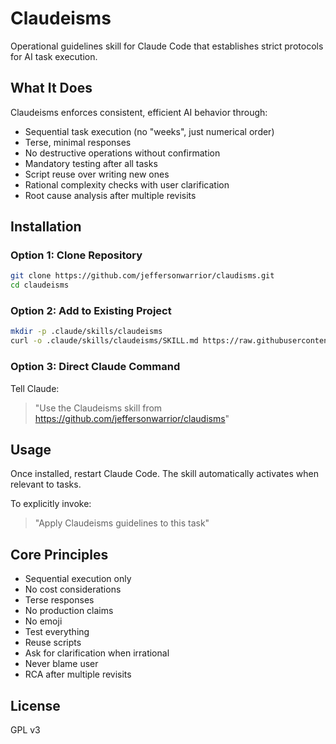 # Claudeisms

Operational guidelines skill for Claude Code that establishes strict protocols for AI task execution.

## What It Does

Claudeisms enforces consistent, efficient AI behavior through:

- Sequential task execution (no "weeks", just numerical order)
- Terse, minimal responses
- No destructive operations without confirmation
- Mandatory testing after all tasks
- Script reuse over writing new ones
- Rational complexity checks with user clarification
- Root cause analysis after multiple revisits

## Installation

### Option 1: Clone Repository
```bash
git clone https://github.com/jeffersonwarrior/claudisms.git
cd claudeisms
```

### Option 2: Add to Existing Project
```bash
mkdir -p .claude/skills/claudeisms
curl -o .claude/skills/claudeisms/SKILL.md https://raw.githubusercontent.com/jeffersonwarrior/claudisms/main/.claude/skills/claudeisms/SKILL.md
```

### Option 3: Direct Claude Command
Tell Claude:
> "Use the Claudeisms skill from https://github.com/jeffersonwarrior/claudisms"

## Usage

Once installed, restart Claude Code. The skill automatically activates when relevant to tasks.

To explicitly invoke:
> "Apply Claudeisms guidelines to this task"

## Core Principles

- Sequential execution only
- No cost considerations
- Terse responses
- No production claims
- No emoji
- Test everything
- Reuse scripts
- Ask for clarification when irrational
- Never blame user
- RCA after multiple revisits

## License

GPL v3